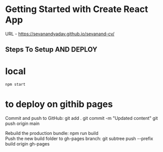 # Getting Started with Create React App

URL - https://sevanandyadav.github.io/sevanand-cv/

## Steps To Setup AND DEPLOY
# local 
    npm start

# to deploy on githib pages 
Commit and push to GitHub:
    git add .
    git commit -m "Updated content"
    git push origin main

Rebuild the production bundle:
    npm run build   
Push the new build folder to gh-pages branch:
    git subtree push --prefix build origin gh-pages